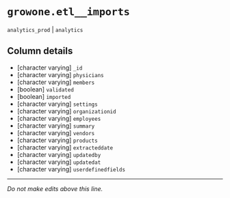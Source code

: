 # `growone.etl__imports`
`analytics_prod` | `analytics`

## Column details
* [character varying] `_id`
* [character varying] `physicians`
* [character varying] `members`
* [boolean]   `validated`
* [boolean]   `imported`
* [character varying] `settings`
* [character varying] `organizationid`
* [character varying] `employees`
* [character varying] `summary`
* [character varying] `vendors`
* [character varying] `products`
* [character varying] `extracteddate`
* [character varying] `updatedby`
* [character varying] `updatedat`
* [character varying] `userdefinedfields`

-------------------------------------------------------------------------------
*Do not make edits above this line.*
